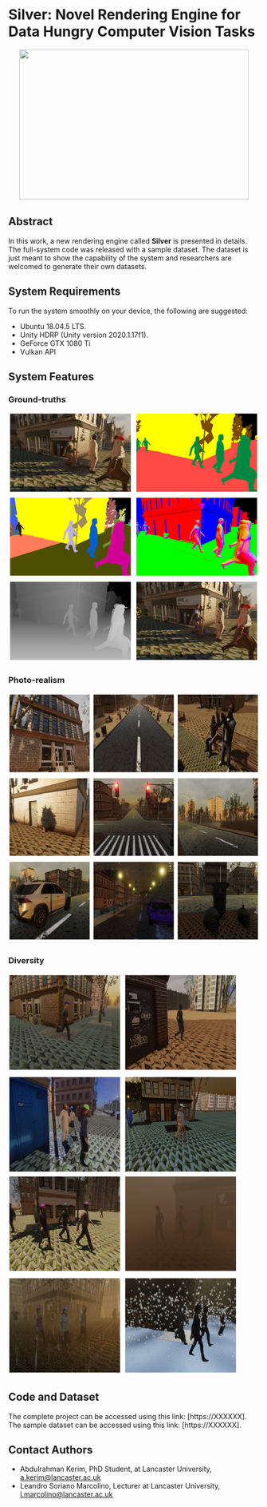 # Silver: Novel Rendering Engine for Data Hungry Computer Vision Tasks

<p align="center">
  <img width="460" height="300" src="https://github.com/A-Kerim/Silver/blob/main/g.PNG">
</p>

## Abstract
In this work, a new rendering engine called **Silver** is presented in details. The full-system code was released with a sample dataset. The dataset is just meant to show the capability of the system and researchers are welcomed to generate their own datasets.
## System Requirements
To run the system smoothly on your device, the following are suggested:
* Ubuntu 18.04.5 LTS.
* Unity HDRP (Unity version 2020.1.17f1).
* GeForce GTX 1080 Ti
* Vulkan API

## System Features
### Ground-truths
<p align="center">
  <img width="660" height="500" src="https://github.com/A-Kerim/Silver/blob/main/GroundtruthsVars2.PNG">
</p>

### Photo-realism
<p align="center">
  <img width="660" height="500" src="https://github.com/A-Kerim/Silver/blob/main/PhotoRealism.PNG">
</p>

### Diversity
<p float="center">
<img width="460" height="400" src="https://github.com/A-Kerim/Silver/blob/main/TimeVars.PNG">
<img width="460" height="400" src="https://github.com/A-Kerim/Silver/blob/main/WeatherVars.PNG"> 
</p>

## Code and Dataset
The complete project can be accessed using this link: [https://XXXXXX].
The sample dataset can be accessed using this link: [https://XXXXXX].


## Contact Authors
* Abdulrahman Kerim, PhD Student, at Lancaster University, a.kerim@lancaster.ac.uk
* Leandro Soriano Marcolino, Lecturer at Lancaster University, l.marcolino@lancaster.ac.uk

